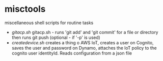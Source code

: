 # misctools
miscellaneous shell scripts for routine tasks  

* *gitacp.sh* gitacp.sh - runs 'git add' and 'git commit' for a file or directory then runs git push (optional - if '-p' is used)
* *createdevice.sh* creates a thing o AWS IoT, creates a user on Cognito, saves the user and password on Dynamo, attaches the IoT policy to the cognito user identityId. Reads configuration from a json file
